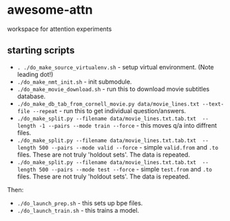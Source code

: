 # awesome-attn
workspace for attention experiments

## starting scripts

* `. ./do_make_source_virtualenv.sh` - setup virtual environment. (Note leading dot!)
* `./do_make_nmt_init.sh` - init submodule.
* `./do_make_movie_download.sh` - run this to download movie subtitles database.
* `./do_make_db_tab_from_cornell_movie.py data/movie_lines.txt --text-file --repeat` - run this to get individual question/answers.
* `./do_make_split.py --filename data/movie_lines.txt.tab.txt  --length -1 --pairs --mode train --force` - this moves q/a into diffrent files. 
* `./do_make_split.py --filename data/movie_lines.txt.tab.txt  --length 500 --pairs --mode valid --force` - simple `valid.from` and `.to` files. These are not truly 'holdout sets'. The data is repeated.
* `./do_make_split.py --filename data/movie_lines.txt.tab.txt  --length 500 --pairs --mode test --force` - simple `test.from` and `.to` files. These are not truly 'holdout sets'. The data is repeated.

Then:

* `./do_launch_prep.sh` - this sets up bpe files.
* `./do_launch_train.sh` - this trains a model.
